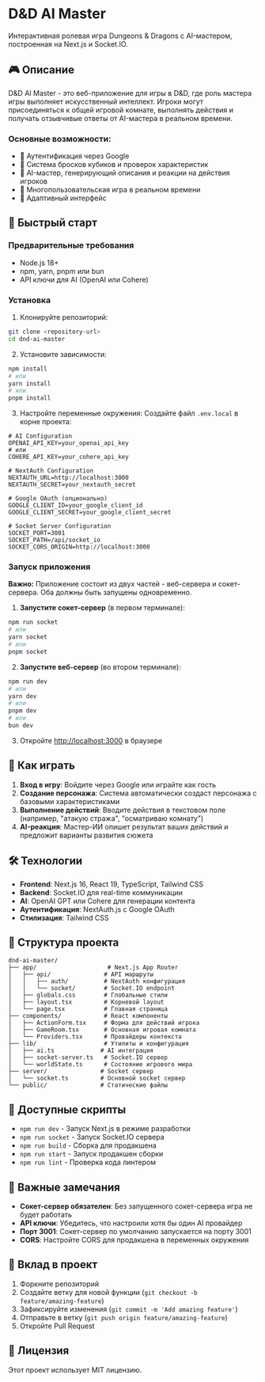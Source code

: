 # D&D AI Master

Интерактивная ролевая игра Dungeons & Dragons с AI-мастером, построенная на Next.js и Socket.IO.

## 🎮 Описание

D&D AI Master - это веб-приложение для игры в D&D, где роль мастера игры выполняет искусственный интеллект. Игроки могут присоединяться к общей игровой комнате, выполнять действия и получать отзывчивые ответы от AI-мастера в реальном времени.

### Основные возможности:
- 🔐 Аутентификация через Google
- 🎲 Система бросков кубиков и проверок характеристик
- 🤖 AI-мастер, генерирующий описания и реакции на действия игроков
- 👥 Многопользовательская игра в реальном времени
- 📱 Адаптивный интерфейс

## 🚀 Быстрый старт

### Предварительные требования
- Node.js 18+ 
- npm, yarn, pnpm или bun
- API ключи для AI (OpenAI или Cohere)

### Установка

1. Клонируйте репозиторий:
```bash
git clone <repository-url>
cd dnd-ai-master
```

2. Установите зависимости:
```bash
npm install
# или
yarn install
# или
pnpm install
```

3. Настройте переменные окружения:
Создайте файл `.env.local` в корне проекта:
```env
# AI Configuration
OPENAI_API_KEY=your_openai_api_key
# или
COHERE_API_KEY=your_cohere_api_key

# NextAuth Configuration
NEXTAUTH_URL=http://localhost:3000
NEXTAUTH_SECRET=your_nextauth_secret

# Google OAuth (опционально)
GOOGLE_CLIENT_ID=your_google_client_id
GOOGLE_CLIENT_SECRET=your_google_client_secret

# Socket Server Configuration
SOCKET_PORT=3001
SOCKET_PATH=/api/socket_io
SOCKET_CORS_ORIGIN=http://localhost:3000
```

### Запуск приложения

**Важно:** Приложение состоит из двух частей - веб-сервера и сокет-сервера. Оба должны быть запущены одновременно.

1. **Запустите сокет-сервер** (в первом терминале):
```bash
npm run socket
# или
yarn socket
# или
pnpm socket
```

2. **Запустите веб-сервер** (во втором терминале):
```bash
npm run dev
# или
yarn dev
# или
pnpm dev
# или
bun dev
```

3. Откройте [http://localhost:3000](http://localhost:3000) в браузере

## 🎯 Как играть

1. **Вход в игру**: Войдите через Google или играйте как гость
2. **Создание персонажа**: Система автоматически создаст персонажа с базовыми характеристиками
3. **Выполнение действий**: Вводите действия в текстовом поле (например, "атакую стража", "осматриваю комнату")
4. **AI-реакция**: Мастер-ИИ опишет результат ваших действий и предложит варианты развития сюжета

## 🛠 Технологии

- **Frontend**: Next.js 16, React 19, TypeScript, Tailwind CSS
- **Backend**: Socket.IO для real-time коммуникации
- **AI**: OpenAI GPT или Cohere для генерации контента
- **Аутентификация**: NextAuth.js с Google OAuth
- **Стилизация**: Tailwind CSS

## 📁 Структура проекта

```
dnd-ai-master/
├── app/                    # Next.js App Router
│   ├── api/               # API маршруты
│   │   ├── auth/          # NextAuth конфигурация
│   │   └── socket/        # Socket.IO endpoint
│   ├── globals.css        # Глобальные стили
│   ├── layout.tsx         # Корневой layout
│   └── page.tsx           # Главная страница
├── components/            # React компоненты
│   ├── ActionForm.tsx     # Форма для действий игрока
│   ├── GameRoom.tsx       # Основная игровая комната
│   └── Providers.tsx      # Провайдеры контекста
├── lib/                   # Утилиты и конфигурация
│   ├── ai.ts             # AI интеграция
│   ├── socket-server.ts   # Socket.IO сервер
│   └── worldState.ts      # Состояние игрового мира
├── server/               # Socket сервер
│   └── socket.ts         # Основной socket сервер
└── public/               # Статические файлы
```

## 🔧 Доступные скрипты

- `npm run dev` - Запуск Next.js в режиме разработки
- `npm run socket` - Запуск Socket.IO сервера
- `npm run build` - Сборка для продакшена
- `npm run start` - Запуск продакшен сборки
- `npm run lint` - Проверка кода линтером

## 🚨 Важные замечания

- **Сокет-сервер обязателен**: Без запущенного сокет-сервера игра не будет работать
- **API ключи**: Убедитесь, что настроили хотя бы один AI провайдер
- **Порт 3001**: Сокет-сервер по умолчанию запускается на порту 3001
- **CORS**: Настройте CORS для продакшена в переменных окружения

## 🤝 Вклад в проект

1. Форкните репозиторий
2. Создайте ветку для новой функции (`git checkout -b feature/amazing-feature`)
3. Зафиксируйте изменения (`git commit -m 'Add amazing feature'`)
4. Отправьте в ветку (`git push origin feature/amazing-feature`)
5. Откройте Pull Request

## 📄 Лицензия

Этот проект использует MIT лицензию.
